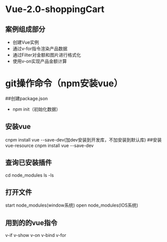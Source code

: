 # Vue-2.0-shoppingCart

## 案例组成部分
- 创建Vue实例
- 通过v-for指令渲染产品数据
- 通过Filter对金额和图片进行格式化
- 使用v-on实现产品金额计算
# git操作命令（npm安装vue）
##创建package.json
- npm init（初始化数据）
## 安装vue
cnpm install vue --save-dev(加dev安装到开发库，不加安装到默认库)
##安装vue-resource
cnpm install vue --save-dev
## 查询已安装插件
cd node_modules
ls -ls
## 打开文件
start node_modules(window系统)
open node_modules(IOS系统)
## 用到的的vue指令
v-if v-show v-on v-bind v-for

